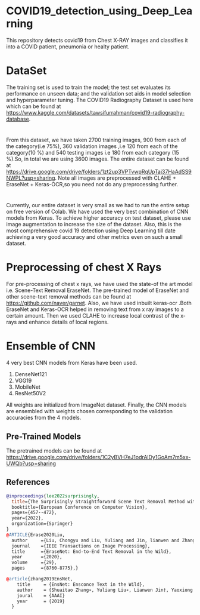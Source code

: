 # COVID19_detection_using_Deep_Learning
This repository detects covid19 from Chest X-RAY images and classifies it into a COVID patient, pneumonia or healty patient.

# DataSet
The training set is used to train the model; the test set evaluates its performance on unseen data; and the validation set aids in model selection and hyperparameter tuning. The COVID19 Radiography Dataset is used here which can be found at https://www.kaggle.com/datasets/tawsifurrahman/covid19-radiography-database. 
#
From this dataset, we have taken 2700 training images, 900 from each of the category(i.e 75%), 360 validation images ,i.e 120 from each of the category(10 %) and 540 testing images i.e 180 from each category (15 %).So, in total we are using 3600 images. The entire dataset can be found at https://drive.google.com/drive/folders/1zt2up3VPTvwpRqUpTaj37HaAdSS9NWPL?usp=sharing. Note all images are preprocessed with CLAHE + EraseNet + Keras-OCR,so you need not do any preprocessing further.
#
Currently, our entire dataset is very small as we had to run the entire setup on free version of Colab. We have used the very best combination of CNN models from Keras. To achieve higher accuracy on test dataset, please use image augmentation to increase the size of the dataset. Also, this is the most comprehensive covid 19 detection using Deep Learning till date achieving a very good accuracy and other metrics even on such a small dataset.
# Preprocessing of chest X Rays
For pre-processing of chest x rays, we have used the state-of the art model i.e. Scene-Text Removal EraseNet. The pre-trained model of EraseNet and other scene-text removal methods can be found at https://github.com/naver/garnet. Also, we have used inbuilt keras-ocr .Both EraseNet and Keras-OCR helped in removing text from x ray images to a certain amount. Then we used CLAHE to increase local contrast of the x-rays and enhance details of local regions.
# Ensemble of CNN 
4 very best CNN models from Keras have been used.
1. DenseNet121
2. VGG19
3. MobileNet
4. ResNet50V2

All weights are initialized from ImageNet dataset.
Finally, the CNN models are ensembled with weights chosen corresponding to the validation accuracies from the 4 models.
## Pre-Trained Models 
The pretrained models can be found at https://drive.google.com/drive/folders/1C2yBVH7eJ1odrAlDy1GoAm7m5xx-UWQb?usp=sharing
## References

```bibtex
@inproceedings{lee2022surprisingly,
  title={The Surprisingly Straightforward Scene Text Removal Method with Gated Attention and Region of author={Lee, Hyeonsu and Choi, Chankyu},
  booktitle={European Conference on Computer Vision},
  pages={457--472},
  year={2022},
  organization={Springer}
}
@ARTICLE{Erase2020Liu,
  author     ={Liu, Chongyu and Liu, Yuliang and Jin, lianwen and Zhang, Shuaitao and Luo, Canjie and Wang, Yongpan},
  journal    ={IEEE Transactions on Image Processing},
  title      ={EraseNet: End-to-End Text Removal in the Wild},
  year       ={2020},
  volume     ={29},
  pages      ={8760-8775},}

@article{zhang2019EnsNet,
    title     = {EnsNet: Ensconce Text in the Wild},
    author    = {Shuaitao Zhang∗, Yuliang Liu∗, Lianwen Jin†, Yaoxiong Huang, Songxuan Lai
    joural    = {AAAI}
    year      = {2019}
  }

